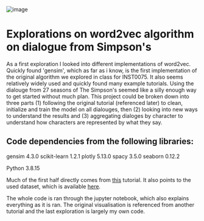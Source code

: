 

![image](https://user-images.githubusercontent.com/45124913/215531489-e6f9efa2-c86f-4f73-b226-05d542159ffa.png)

# Explorations on word2vec algorithm on dialogue from Simpson's

As a first exploration I looked into different implementations of word2vec. Quickly found 'gensim', which as far as i know, is the first implementation of the original algorithm we explored in class for INST0075. It also seems relatively widely used and quickly found many example tutorials. Using the dialouge from 27 seasons of The Simpson's seemed like a silly enough way to get started without much plan. This project could be broken down into three parts (1) following the original tutorial (referenced later) to clean, initialize and train the model on all dialouges, then (2) looking into new ways to understand the results and (3) aggregating dialoges by character to understand how characters are represented by what they say.


## Code dependencies from the following libraries:

gensim        4.3.0
scikit-learn  1.2.1
plotly        5.13.0
spacy         3.5.0
seaborn       0.12.2

Python          3.8.15


Much of the first half directly comes from [this](https://www.kaggle.com/code/pierremegret/gensim-word2vec-tutorial/notebook#Materials-for-more-in-depths-understanding:) tutorial. It also points to the used dataset, which is available [here](https://www.kaggle.com/code/ambarish/fun-in-text-mining-with-simpsons/data). 

The whole code is ran through the jupyter notebook, which also explains everything as it is ran. The original visualisation is referenced from another tutorial and the last exploration is largely my own code.
